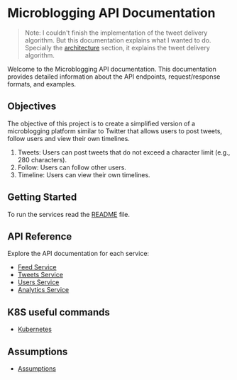 # Microblogging API Documentation

> Note: I couldn't finish the implementation of the tweet delivery algorithm. But this documentation explains what I wanted to do. Specially the [architecture](architecture.md) section, it explains the tweet delivery algorithm.

Welcome to the Microblogging API documentation. This documentation provides detailed information about the API endpoints, request/response formats, and examples.

## Objectives

The objective of this project is to create a simplified version of a microblogging platform similar to Twitter that allows users to post tweets, follow users and view their own timelines.

1. Tweets: Users can post tweets that do not exceed a character limit (e.g., 280 characters).
2. Follow: Users can follow other users.
3. Timeline: Users can view their own timelines.

## Getting Started

To run the services read the [README](../../README.md) file.

## API Reference

Explore the API documentation for each service:

- [Feed Service](api/feed.md)
- [Tweets Service](api/tweets.md)
- [Users Service](api/users.md)
- [Analytics Service](api/analytics.md)

## K8S useful commands

- [Kubernetes](deployment/kubernetes.md)

## Assumptions

- [Assumptions](assumptions.md)

